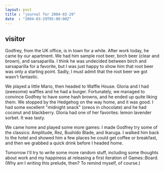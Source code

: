 ```yaml
---
layout: post
title : "journal for 2004-03-29"
date  : "2004-03-29T05:00:00Z"
---
```


## visitor

Godfrey, from the UK office, is in town for a while.  After work today, he came by our apartment.  We had him sample root beer, birch beer (clear and brown), and sarsaparilla.  I think he was undecided between birch and sarsaparilla for a favorite, but I was just happy to show him that root beer was only a starting point.  Sadly, I must admit that the root beer we got wasn't fantastic.

We played a little Mario, then headed to Waffle House.  Gloria and I had (awesome) waffles and he had a burger.  Fortunately, we managed to convince Godfrey to have some hash browns, and he ended up quite liking them.  We stopped by the Hedgehog on the way home, and it was good.  I had some excellent "midnight snack" (oreos in chocolate) and he had coconut and blackberry. Gloria had one of her favorites: lemon lavender sorbet.  It was tasty.

We came home and played some more games: I made Godfrey try some of the classics: Amplitude, Rez, Bushido Blade, and Ikaruga.  I walked him back to the hotel and showed him a few places he could get coffee or breakfast, and then we grabbed a quick drink before I headed home.

Tomorrow I'll try to write some more random stuff, including some thoughts about work and my happiness at releasing a first iteration of Games::Board. (Why am I writing this prelude, then?  To remind myself, of course.)

